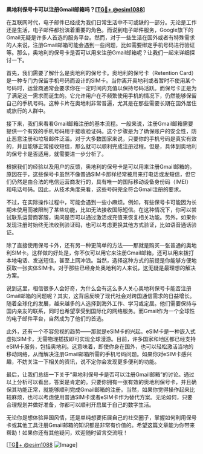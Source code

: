 **奥地利保号卡可以注册Gmail邮箱吗？[[TG💪+ @esim1088](https://t.me/s/esim1088)]**

在互联网时代，电子邮件已经成为我们日常生活中不可或缺的一部分。无论是工作还是生活，电子邮件都扮演着重要的角色。而说到电子邮件服务，Google旗下的Gmail无疑是许多人首选的服务平台。然而，对于一些生活在国外或者有特殊需求的人来说，注册Gmail邮箱可能会遇到一些问题，比如需要绑定手机号码进行验证等。那么，奥地利的保号卡是否可以用来注册Gmail邮箱呢？让我们一起来详细探讨一下。

首先，我们需要了解什么是奥地利的保号卡。奥地利的保号卡（Retention Card）是一种专门为保留手机号码而设计的SIM卡。当你离开奥地利或者暂时不使用某个号码时，运营商通常会要求你在一定时间内充值以保持号码活跃。而保号卡正是为了满足这一需求而诞生的。它允许用户在不频繁使用手机的情况下，仍然能够保留自己的手机号码。这种卡片在奥地利非常普遍，尤其是在那些需要长期在国外居住或旅行的人群中。

接下来，我们来看看Gmail邮箱注册的基本流程。一般来说，注册Gmail邮箱需要提供一个有效的手机号码用于接收验证码。这个步骤是为了确保账户的安全性，防止恶意注册和垃圾邮件泛滥。对于大多数国家来说，只要你的手机号码是真实有效的，并且能够正常接收短信，那么就可以顺利完成注册过程。但是，具体到奥地利的保号卡是否适用，就需要进一步分析了。

根据我们的经验以及用户的反馈，奥地利的保号卡是可以用来注册Gmail邮箱的。原因在于，这些保号卡虽然不像普通SIM卡那样经常被用来打电话或发短信，但它们仍然是由合法的电信运营商发行的，具有唯一的国际移动设备身份码（IMEI）和电话号码。因此，从技术角度来看，这些号码完全符合Gmail注册的要求。

不过，在实际操作过程中，可能会遇到一些小麻烦。例如，有些保号卡可能因为长期未使用而被限制了某些功能，比如无法接收国际短信。在这种情况下，你可以尝试联系运营商客服，询问是否可以通过激活或充值来恢复相关功能。另外，如果你发现注册时始终无法收到验证码，也可以考虑更换其他方式验证，比如语音通话验证。

除了直接使用保号卡外，还有另一种更简单的方法——那就是购买一张普通的奥地利SIM卡。这样做的好处是，你不仅可以用它来注册Gmail邮箱，还可以用来拨打本地电话、发送短信，甚至上网冲浪。当然，选择这种方式的前提是你能够方便地获取一张实体SIM卡。对于那些已经身处奥地利的人来说，这无疑是最理想的解决方案。

说到这里，相信很多人会好奇，为什么会有这么多人关心奥地利保号卡能否注册Gmail邮箱的问题呢？其实，这背后反映了现代社会对跨国通信需求的日益增长。随着全球化的发展，越来越多的人选择到海外工作、学习或定居。他们需要保持与国内亲友的联系，同时也希望享受到国际化的网络服务。而Gmail作为一个全球性的电子邮件平台，自然成为了他们的首选。

此外，还有一个不容忽视的趋势——那就是eSIM卡的兴起。eSIM卡是一种嵌入式虚拟SIM卡，无需物理插拔即可实现全球漫游。目前，许多国家和地区都已经支持eSIM卡服务，包括奥地利。这意味着，即使你身在国外，也可以轻松激活当地的移动网络，从而解决注册Gmail邮箱所需的手机号码问题。如果你对eSIM卡感兴趣，不妨关注一下相关的资讯，说不定你会发现更多便利的功能。

最后，让我们总结一下关于“奥地利保号卡是否可以注册Gmail邮箱”的讨论。通过以上分析可以看出，答案是肯定的。只要你拥有一张有效的奥地利保号卡，并且确保其功能正常，就能够顺利完成Gmail邮箱的注册。当然，如果你觉得操作起来比较麻烦，也可以考虑使用普通SIM卡或者eSIM卡作为替代方案。无论如何，只要合理规划并做好准备，你都可以顺利开启属于自己的数字生活。

无论你是想体验异国风情，还是单纯想要拓展自己的社交圈子，掌握如何利用保号卡或其他工具注册Gmail邮箱的知识都是非常有价值的。希望这篇文章能为你带来帮助！如果你还有其他疑问，欢迎随时留言交流哦！

[[TG💪+ @esim1088](https://t.me/s/esim1088) ![Image](https://i.postimg.cc/4NQfJmqS/Snipaste-2025-05-13-00-14-12.png)]